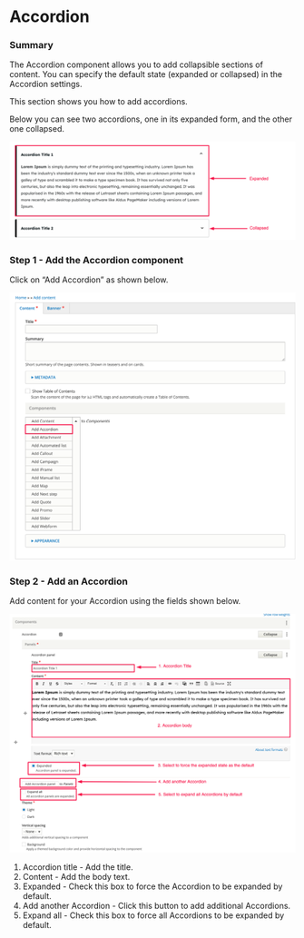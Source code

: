 # Accordion

### Summary

The Accordion component allows you to add collapsible sections of content. You can specify the default state (expanded or collapsed) in the Accordion settings.&#x20;

This section shows you how to add accordions.&#x20;

Below you can see two accordions, one in its expanded form, and the other one collapsed.&#x20;



![](../../../.gitbook/assets/2639724594.png)



### Step 1 - Add the Accordion component <a href="#accordioncomponent-step1-addtheaccordioncomponent" id="accordioncomponent-step1-addtheaccordioncomponent"></a>

Click on “Add Accordion” as shown below.

![](../../../.gitbook/assets/2639560725.png)

### Step 2 - Add an Accordion <a href="#accordioncomponent-step2-addanaccordion" id="accordioncomponent-step2-addanaccordion"></a>

Add content for your Accordion using the fields shown below.

![](../../../.gitbook/assets/2639757366.png)

1. Accordion title - Add the title.
2. Content - Add the body text.
3. Expanded - Check this box to force the Accordion to be expanded by default.
4. Add another Accordion - Click this button to add additional Accordions.
5. Expand all - Check this box to force all Accordions to be expanded by default.
